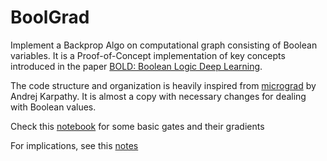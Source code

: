 # BoolGrad

Implement a Backprop Algo on computational graph consisting of Boolean variables.
It is a Proof-of-Concept implementation of key concepts introduced in the paper [BOLD: Boolean Logic Deep Learning](https://arxiv.org/pdf/2405.16339).


The code structure and organization is heavily inspired from [micrograd](https://github.com/karpathy/micrograd) by Andrej Karpathy. It is almost a copy with necessary changes for dealing with Boolean values.

Check this [notebook](./boolgrad/notebooks/dev.ipynb) for some basic gates and their gradients

For implications, see this [notes](https://mlsquare.github.io/intro2dl/lectures/L01.html#universal-approximation)



